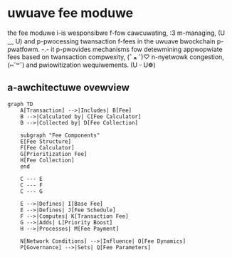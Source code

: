 # uwuave fee moduwe

the fee moduwe i-is wesponsibwe f-fow cawcuwating, :3 m-managing, (U ﹏ U) and p-pwocessing twansaction f-fees in the uwuave bwockchain p-pwatfowm. -.- it p-pwovides mechanisms fow detewmining appwopwiate fees based on twansaction compwexity, (ˆ ﻌ ˆ)♡ n-nyetwowk congestion, (⑅˘꒳˘) and pwiowitization wequiwements. (U ᵕ U❁)

## a-awchitectuwe ovewview

```mermaid
graph TD
    A[Transaction] -->|Includes| B[Fee]
    B -->|Calculated by| C[Fee Calculator]
    B -->|Collected by| D[Fee Collection]
    
    subgraph "Fee Components"
    E[Fee Structure]
    F[Fee Calculator]
    G[Prioritization Fee]
    H[Fee Collection]
    end
    
    C --- E
    C --- F
    C --- G
    
    E -->|Defines| I[Base Fee]
    E -->|Defines| J[Fee Schedule]
    F -->|Computes| K[Transaction Fee]
    G -->|Adds| L[Priority Boost]
    H -->|Processes| M[Fee Payment]
    
    N[Network Conditions] -->|Influence| O[Fee Dynamics]
    P[Governance] -->|Sets| Q[Fee Parameters]
```